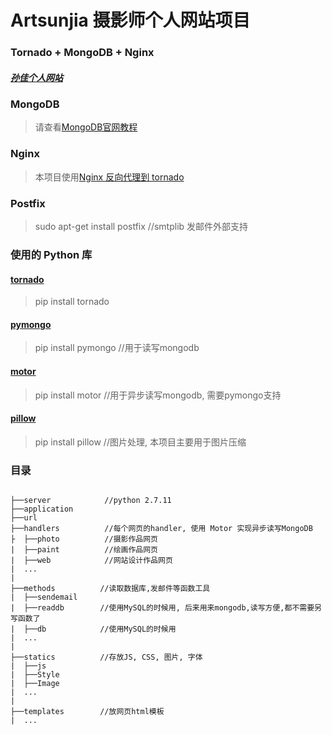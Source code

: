 # Artsunjia 摄影师个人网站项目
### Tornado + MongoDB + Nginx
##### [孙佳个人网站](artsunjia.com)

### MongoDB
> 请查看[MongoDB官网教程](https://docs.mongodb.com/manual/installation/)
### Nginx
> 本项目使用[Nginx 反向代理到 tornado](http://nginx.org/en/docs/beginners_guide.html)
### Postfix  
>sudo apt-get install postfix //smtplib 发邮件外部支持

### 使用的 Python 库
#### [tornado](http://www.tornadoweb.org/en/stable/) 
> pip install tornado
#### [pymongo](https://api.mongodb.com/python/current/) 
> pip install pymongo    //用于读写mongodb
#### [motor](http://motor.readthedocs.io/en/stable/) 
> pip install motor    //用于异步读写mongodb, 需要pymongo支持
#### [pillow](https://pypi.python.org/pypi/Pillow) 
> pip install pillow    //图片处理, 本项目主要用于图片压缩



### 目录
```

├──server            //python 2.7.11
├──application
├──url
├──handlers          //每个网页的handler, 使用 Motor 实现异步读写MongoDB
├  ├──photo          //摄影作品网页
|  ├──paint          //绘画作品网页
|  ├──web            //网站设计作品网页
|  ...
|
├──methods          //读取数据库,发邮件等函数工具
|  ├──sendemail
|  ├──readdb        //使用MySQL的时候用, 后来用来mongodb,读写方便,都不需要另写函数了
|  ├──db            //使用MySQL的时候用
|  ...
|
├──statics          //存放JS, CSS, 图片, 字体
|  ├──js
|  ├──Style
|  ├──Image
|  ...
|
├──templates        //放网页html模板
|  ...
```
